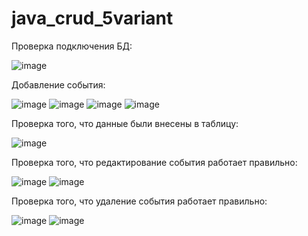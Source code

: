 # java_crud_5variant
Проверка подключения БД:

![image](https://github.com/DenisSerikov/java_crud_5variant/assets/113181052/f9fb6ff4-0ef2-484e-b354-bafb5b88ee7f)

Добавление события:

![image](https://github.com/DenisSerikov/java_crud_5variant/assets/113181052/99340f01-6366-40bb-a7c6-f3c411242d0a)
![image](https://github.com/DenisSerikov/java_crud_5variant/assets/113181052/f68e22c1-91ab-4e41-b9d8-9f91ed18e321)
![image](https://github.com/DenisSerikov/java_crud_5variant/assets/113181052/63f7a2fc-93db-476e-96d4-01de900ad286)
![image](https://github.com/DenisSerikov/java_crud_5variant/assets/113181052/b011f809-0634-4b2c-83f1-3d9d8e76a99e)

Проверка того, что данные были внесены в таблицу:

![image](https://github.com/DenisSerikov/java_crud_5variant/assets/113181052/75353852-434f-489c-82bb-0061f5063faa)

Проверка того, что редактирование события работает правильно:

![image](https://github.com/DenisSerikov/java_crud_5variant/assets/113181052/987ad68e-fd6e-44bb-b52b-0ec5e006be2e)
![image](https://github.com/DenisSerikov/java_crud_5variant/assets/113181052/97ab3f39-ad61-4ed7-80e0-2021af482903)

Проверка того, что удаление события работает правильно:

![image](https://github.com/DenisSerikov/java_crud_5variant/assets/113181052/bcc8e4e3-a083-42ad-84dd-a9e70d95a687)
![image](https://github.com/DenisSerikov/java_crud_5variant/assets/113181052/069670d1-dd7a-4d4f-8789-184dc0c489e2)









